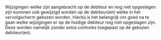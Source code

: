 Wijzigingen welke zijn aangebracht op de debiteur en nog niet opgeslagen zijn kunnnen ook gewijzigd worden op de debiteur(en) welke in het vervolgscherm gekozen worden.
Hierbij is het belangrijk om goed na te gaan welke wijzigingen er op de huidige debiteur nog niet opgeslagen zijn. Deze worden namelijk zonder extra controles toegepast op de gekozen debiteur(en).
